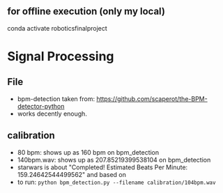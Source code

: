 ## for offline execution (only my local)
conda activate roboticsfinalproject

# Signal Processing
## File
- bpm-detection taken from: https://github.com/scaperot/the-BPM-detector-python
- works decently enough.

## calibration
- 80 bpm: shows up as 160 bpm on bpm_detection
- 140bpm.wav: shows up as 207.85219399538104 on bpm_detection
- starwars is about "Completed!  Estimated Beats Per Minute: 159.24642544499562" and based on 
- to run: ```python bpm_detection.py --filename calibration/104bpm.wav```

